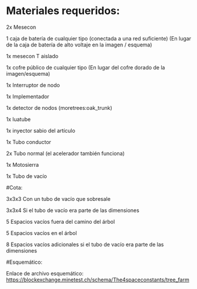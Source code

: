 # Materiales requeridos:

2x Mesecon

1 caja de batería de cualquier tipo (conectada a una red suficiente) (En lugar de la caja de batería de alto voltaje en la imagen / esquema)

1x mesecon T aislado

1x cofre público de cualquier tipo (En lugar del cofre dorado de la imagen/esquema)

1x Interruptor de nodo

1x Implementador

1x detector de nodos  (moretrees:oak_trunk)

1x luatube

1x inyector sabio del artículo

1x Tubo conductor

2x Tubo normal (el acelerador también funciona)

1x Motosierra

1x Tubo de vacío


#Cota:

3x3x3 Con un tubo de vacío que sobresale

3x3x4 Si el tubo de vacío era parte de las dimensiones


5 Espacios vacíos fuera del camino del árbol

5 Espacios vacíos en el árbol

8 Espacios vacíos adicionales si el tubo de vacío era parte de las dimensiones


#Esquemático:

Enlace de archivo esquemático:
https://blockexchange.minetest.ch/schema/The4spaceconstants/tree_farm

